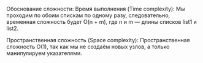 Обоснование сложности:
Время выполнения (Time complexity):
Мы проходим по обоим спискам по одному разу, следовательно, временная сложность будет O(n + m), где n и m — длины списков list1 и list2.

Пространственная сложность (Space complexity):
Пространственная сложность O(1), так как мы не создаём новых узлов, а только манипулируем указателями.